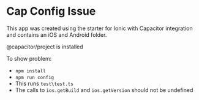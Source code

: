 # Cap Config Issue
This app was created using the starter for Ionic with Capacitor integration and contains an iOS and Android folder.

@capacitor/project is installed

To show problem:
- `npm install`
- `npm run config`
- This runs `test\test.ts`
- The calls to `ios.getBuild` and `ios.getVersion` should not be undefined
